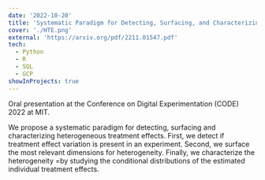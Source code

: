 ```yaml
---
date: '2022-10-20'
title: 'Systematic Paradigm for Detecting, Surfacing, and Characterizing HTE'
cover: './HTE.png'
external: 'https://arxiv.org/pdf/2211.01547.pdf'
tech:
  - Python
  - R
  - SQL
  - GCP
showInProjects: true
---
```


Oral presentation at the Conference on Digital Experimentation (CODE) 2022 at MIT.

We propose a systematic paradigm for detecting, surfacing and characterizing heterogeneous treatment effects. First, we detect if treatment effect variation is present in an experiment. Second, we surface the most relevant dimensions for heterogeneity. Finally, we characterize the heterogeneity =by studying the conditional distributions of the estimated individual treatment effects.
